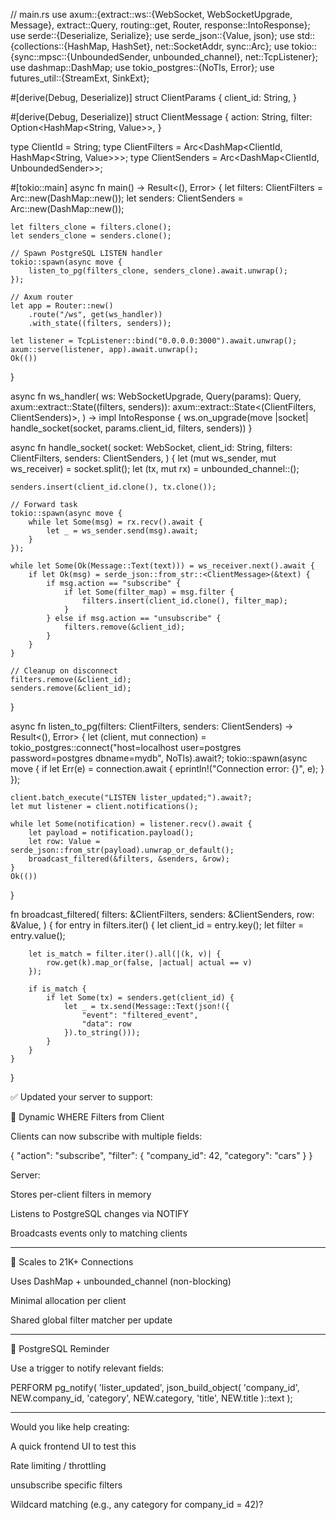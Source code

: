 // main.rs
use axum::{extract::ws::{WebSocket, WebSocketUpgrade, Message}, extract::Query, routing::get, Router, response::IntoResponse};
use serde::{Deserialize, Serialize};
use serde_json::{Value, json};
use std::{collections::{HashMap, HashSet}, net::SocketAddr, sync::Arc};
use tokio::{sync::mpsc::{UnboundedSender, unbounded_channel}, net::TcpListener};
use dashmap::DashMap;
use tokio_postgres::{NoTls, Error};
use futures_util::{StreamExt, SinkExt};

#[derive(Debug, Deserialize)]
struct ClientParams {
    client_id: String,
}

#[derive(Debug, Deserialize)]
struct ClientMessage {
    action: String,
    filter: Option<HashMap<String, Value>>,
}

type ClientId = String;
type ClientFilters = Arc<DashMap<ClientId, HashMap<String, Value>>>;
type ClientSenders = Arc<DashMap<ClientId, UnboundedSender<Message>>>;

#[tokio::main]
async fn main() -> Result<(), Error> {
    let filters: ClientFilters = Arc::new(DashMap::new());
    let senders: ClientSenders = Arc::new(DashMap::new());

    let filters_clone = filters.clone();
    let senders_clone = senders.clone();

    // Spawn PostgreSQL LISTEN handler
    tokio::spawn(async move {
        listen_to_pg(filters_clone, senders_clone).await.unwrap();
    });

    // Axum router
    let app = Router::new()
        .route("/ws", get(ws_handler))
        .with_state((filters, senders));

    let listener = TcpListener::bind("0.0.0.0:3000").await.unwrap();
    axum::serve(listener, app).await.unwrap();
    Ok(())
}

async fn ws_handler(
    ws: WebSocketUpgrade,
    Query(params): Query<ClientParams>,
    axum::extract::State((filters, senders)): axum::extract::State<(ClientFilters, ClientSenders)>,
) -> impl IntoResponse {
    ws.on_upgrade(move |socket| handle_socket(socket, params.client_id, filters, senders))
}

async fn handle_socket(
    socket: WebSocket,
    client_id: String,
    filters: ClientFilters,
    senders: ClientSenders,
) {
    let (mut ws_sender, mut ws_receiver) = socket.split();
    let (tx, mut rx) = unbounded_channel::<Message>();

    senders.insert(client_id.clone(), tx.clone());

    // Forward task
    tokio::spawn(async move {
        while let Some(msg) = rx.recv().await {
            let _ = ws_sender.send(msg).await;
        }
    });

    while let Some(Ok(Message::Text(text))) = ws_receiver.next().await {
        if let Ok(msg) = serde_json::from_str::<ClientMessage>(&text) {
            if msg.action == "subscribe" {
                if let Some(filter_map) = msg.filter {
                    filters.insert(client_id.clone(), filter_map);
                }
            } else if msg.action == "unsubscribe" {
                filters.remove(&client_id);
            }
        }
    }

    // Cleanup on disconnect
    filters.remove(&client_id);
    senders.remove(&client_id);
}

async fn listen_to_pg(filters: ClientFilters, senders: ClientSenders) -> Result<(), Error> {
    let (client, mut connection) = tokio_postgres::connect("host=localhost user=postgres password=postgres dbname=mydb", NoTls).await?;
    tokio::spawn(async move {
        if let Err(e) = connection.await {
            eprintln!("Connection error: {}", e);
        }
    });

    client.batch_execute("LISTEN lister_updated;").await?;
    let mut listener = client.notifications();

    while let Some(notification) = listener.recv().await {
        let payload = notification.payload();
        let row: Value = serde_json::from_str(payload).unwrap_or_default();
        broadcast_filtered(&filters, &senders, &row);
    }
    Ok(())
}

fn broadcast_filtered(
    filters: &ClientFilters,
    senders: &ClientSenders,
    row: &Value,
) {
    for entry in filters.iter() {
        let client_id = entry.key();
        let filter = entry.value();

        let is_match = filter.iter().all(|(k, v)| {
            row.get(k).map_or(false, |actual| actual == v)
        });

        if is_match {
            if let Some(tx) = senders.get(client_id) {
                let _ = tx.send(Message::Text(json!({
                    "event": "filtered_event",
                    "data": row
                }).to_string()));
            }
        }
    }
}


✅ Updated your server to support:

🧠 Dynamic WHERE Filters from Client

Clients can now subscribe with multiple fields:

{
  "action": "subscribe",
  "filter": {
    "company_id": 42,
    "category": "cars"
  }
}

Server:

Stores per-client filters in memory

Listens to PostgreSQL changes via NOTIFY

Broadcasts events only to matching clients



---

🚀 Scales to 21K+ Connections

Uses DashMap + unbounded_channel (non-blocking)

Minimal allocation per client

Shared global filter matcher per update



---

🧪 PostgreSQL Reminder

Use a trigger to notify relevant fields:

PERFORM pg_notify(
  'lister_updated',
  json_build_object(
    'company_id', NEW.company_id,
    'category', NEW.category,
    'title', NEW.title
  )::text
);


---

Would you like help creating:

A quick frontend UI to test this

Rate limiting / throttling

unsubscribe specific filters

Wildcard matching (e.g., any category for company_id = 42)?


